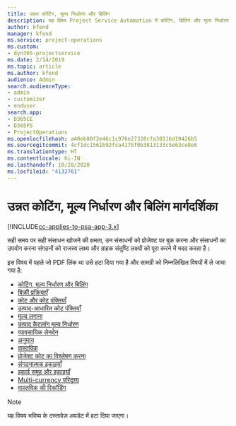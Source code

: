 ```yaml
---
title: उन्नत कोटिंग, मूल्य निर्धारण और बिलिंग
description: यह विषय Project Service Automation में कोटिंग, बिलिंग और मूल्य निर्धारण के बारे में जानकारी प्रदान करता है.
author: kfend
manager: kfend
ms.service: project-operations
ms.custom:
- dyn365-projectservice
ms.date: 2/14/2019
ms.topic: article
ms.author: kfend
audience: Admin
search.audienceType:
- admin
- customizer
- enduser
search.app:
- D365CE
- D365PS
- ProjectOperations
ms.openlocfilehash: a40eb80f2e46c1c976e27320cfa30116d19426b5
ms.sourcegitcommit: 4cf1dc1561b92fca4175f0b3813133c5e63ce8e6
ms.translationtype: HT
ms.contentlocale: hi-IN
ms.lasthandoff: 10/28/2020
ms.locfileid: "4132761"
---
```

# <a name="advanced-quoting-pricing-and-billing-guide"></a>उन्नत कोटिंग, मूल्य निर्धारण और बिलिंग मार्गदर्शिका

[!INCLUDE[cc-applies-to-psa-app-3.x](../../includes/cc-applies-to-psa-app-3x.md)]

सही समय पर सही संसाधन खोजने की क्षमता, उन संसाधनों को प्रोजेक्ट पर बुक करना और संसाधनों का उपयोग करना संगठनों को राजस्व लक्ष्य और ग्राहक संतुष्टि लक्ष्यों को पूरा करने में मदद करता है। 

इस विषय में पहले जो PDF लिंक था उसे हटा दिया गया है और सामग्री को निम्नलिखित विषयों में ले जाया गया है:

- [कोटिंग, मूल्य निर्धारण और बिलिंग](../quote-bill-price.md)
- [बिक्री प्रक्रियाएँ](../basic-sales-process.md)
- [कोट और कोट पंक्तियाँ](../basic-quote-lines.md)
- [उत्पाद-आधारित कोट पंक्तियाँ](../product-based-quote-lines.md)
- [मूल्य लगाना](../basic-pricing.md)
- [उत्पाद कैटलॉग मूल्य निर्धारण](../product-catalog-pricing.md)
- [व्यावसायिक लेनदेन](../basic-business-transactions.md)
- [अनुमान](../estimates.md)
- [वास्तविक](../actuals.md)
- [प्रोजेक्ट कोट का विश्लेषण करना](../basic-analyzing-quotes.md)
- [संगठनात्मक इकाइयाँ](../advanced-organizational.md)
- [इकाई समूह और इकाइयाँ](../advanced-units.md)
- [Multi-currency परिदृश्य](../advanced-currency.md)
- [वास्तविक की रिकॉर्डिंग](../advanced-actuals.md)

> [!NOTE]
> यह विषय भविष्य के दस्तावेज़ अपडेट में हटा दिया जाएगा। 
